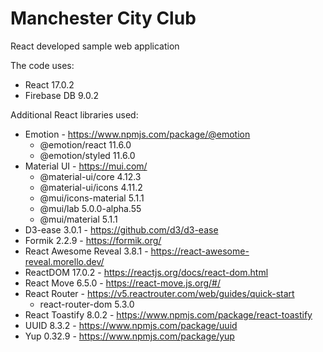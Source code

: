 # Manchester City Club
React developed sample web application

The code uses:
* React 17.0.2
* Firebase DB 9.0.2

Additional React libraries used:
* Emotion - https://www.npmjs.com/package/@emotion
    - @emotion/react 11.6.0
    - @emotion/styled 11.6.0
* Material UI - https://mui.com/
    - @material-ui/core 4.12.3 
    - @material-ui/icons 4.11.2
    - @mui/icons-material 5.1.1
    - @mui/lab 5.0.0-alpha.55
    - @mui/material 5.1.1
* D3-ease 3.0.1 - https://github.com/d3/d3-ease
* Formik 2.2.9 - https://formik.org/
* React Awesome Reveal 3.8.1 - https://react-awesome-reveal.morello.dev/
* ReactDOM 17.0.2 - https://reactjs.org/docs/react-dom.html
* React Move 6.5.0 - https://react-move.js.org/#/
* React Router - https://v5.reactrouter.com/web/guides/quick-start
    - react-router-dom 5.3.0
* React Toastify 8.0.2 - https://www.npmjs.com/package/react-toastify
* UUID 8.3.2 - https://www.npmjs.com/package/uuid
* Yup 0.32.9 - https://www.npmjs.com/package/yup 
